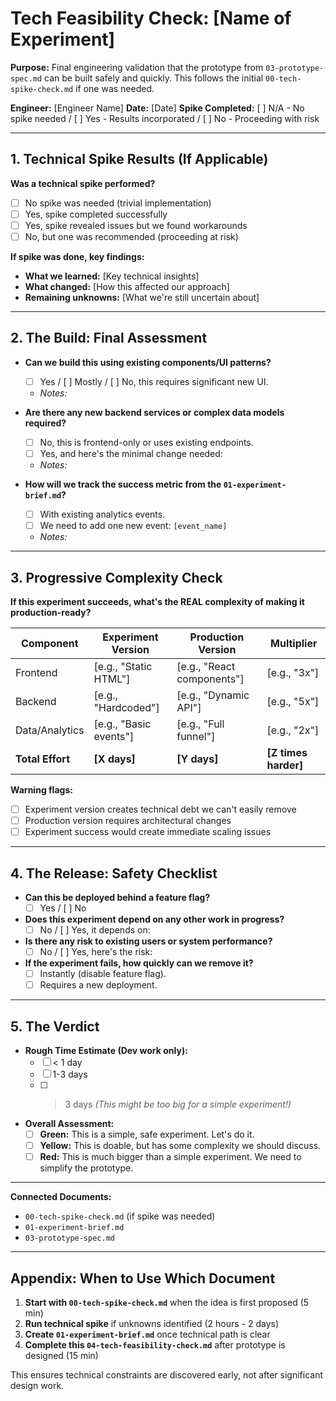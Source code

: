 # Tech Feasibility Check: [Name of Experiment]

**Purpose:** Final engineering validation that the prototype from `03-prototype-spec.md` can be built safely and quickly. This follows the initial `00-tech-spike-check.md` if one was needed.

**Engineer:** [Engineer Name]
**Date:** [Date]
**Spike Completed:** [ ] N/A - No spike needed / [ ] Yes - Results incorporated / [ ] No - Proceeding with risk

---

## 1. Technical Spike Results (If Applicable)

**Was a technical spike performed?**

- [ ] No spike was needed (trivial implementation)
- [ ] Yes, spike completed successfully
- [ ] Yes, spike revealed issues but we found workarounds
- [ ] No, but one was recommended (proceeding at risk)

**If spike was done, key findings:**

- **What we learned:** [Key technical insights]
- **What changed:** [How this affected our approach]
- **Remaining unknowns:** [What we're still uncertain about]

---

## 2. The Build: Final Assessment

- **Can we build this using existing components/UI patterns?**
  - [ ] Yes / [ ] Mostly / [ ] No, this requires significant new UI.
  - *Notes:*

- **Are there any new backend services or complex data models required?**
  - [ ] No, this is frontend-only or uses existing endpoints.
  - [ ] Yes, and here's the minimal change needed:
  - *Notes:*

- **How will we track the success metric from the `01-experiment-brief.md`?**
  - [ ] With existing analytics events.
  - [ ] We need to add one new event: `[event_name]`
  - *Notes:*

---

## 3. Progressive Complexity Check

**If this experiment succeeds, what's the REAL complexity of making it production-ready?**

| Component | Experiment Version | Production Version | Multiplier |
|-----------|-------------------|-------------------|------------|
| Frontend | [e.g., "Static HTML"] | [e.g., "React components"] | [e.g., "3x"] |
| Backend | [e.g., "Hardcoded"] | [e.g., "Dynamic API"] | [e.g., "5x"] |
| Data/Analytics | [e.g., "Basic events"] | [e.g., "Full funnel"] | [e.g., "2x"] |
| **Total Effort** | **[X days]** | **[Y days]** | **[Z times harder]** |

**Warning flags:**

- [ ] Experiment version creates technical debt we can't easily remove
- [ ] Production version requires architectural changes
- [ ] Experiment success would create immediate scaling issues

---

## 4. The Release: Safety Checklist

- **Can this be deployed behind a feature flag?**
  - [ ] Yes / [ ] No

- **Does this experiment depend on any other work in progress?**
  - [ ] No / [ ] Yes, it depends on:

- **Is there any risk to existing users or system performance?**
  - [ ] No / [ ] Yes, here's the risk:

- **If the experiment fails, how quickly can we remove it?**
  - [ ] Instantly (disable feature flag).
  - [ ] Requires a new deployment.

---

## 5. The Verdict

- **Rough Time Estimate (Dev work only):**
  - [ ] < 1 day
  - [ ] 1-3 days
  - [ ] > 3 days *(This might be too big for a simple experiment!)*

- **Overall Assessment:**
  - [ ] **Green:** This is a simple, safe experiment. Let's do it.
  - [ ] **Yellow:** This is doable, but has some complexity we should discuss.
  - [ ] **Red:** This is much bigger than a simple experiment. We need to simplify the prototype.

---

**Connected Documents:**

- `00-tech-spike-check.md` (if spike was needed)
- `01-experiment-brief.md`
- `03-prototype-spec.md`

---

## Appendix: When to Use Which Document

1. **Start with `00-tech-spike-check.md`** when the idea is first proposed (5 min)
2. **Run technical spike** if unknowns identified (2 hours - 2 days)
3. **Create `01-experiment-brief.md`** once technical path is clear
4. **Complete this `04-tech-feasibility-check.md`** after prototype is designed (15 min)

This ensures technical constraints are discovered early, not after significant design work.
